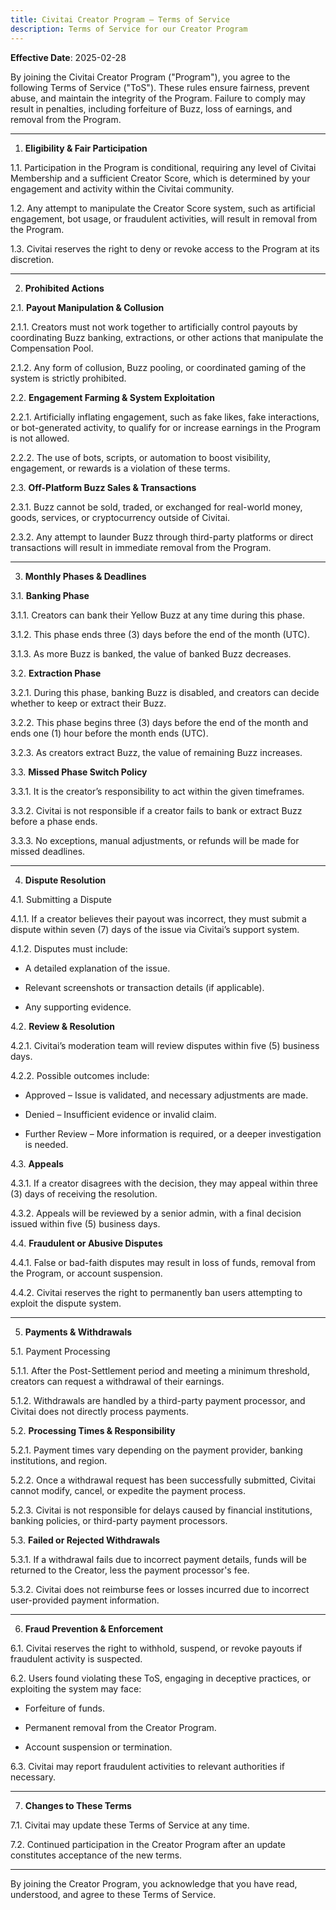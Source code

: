 ```yaml
---
title: Civitai Creator Program – Terms of Service
description: Terms of Service for our Creator Program
---
```

**Effective Date**: 2025-02-28

By joining the Civitai Creator Program ("Program"), you agree to the following Terms of Service ("ToS"). These rules ensure fairness, prevent abuse, and maintain the integrity of the Program. Failure to comply may result in penalties, including forfeiture of Buzz, loss of earnings, and removal from the Program.

---

1. **Eligibility & Fair Participation**

1.1. Participation in the Program is conditional, requiring any level of Civitai Membership and a sufficient Creator Score, which is determined by your engagement and activity within the Civitai community.

1.2. Any attempt to manipulate the Creator Score system, such as artificial engagement, bot usage, or fraudulent activities, will result in removal from the Program.

1.3. Civitai reserves the right to deny or revoke access to the Program at its discretion.

---

2. **Prohibited Actions**

2.1. **Payout Manipulation & Collusion**

2.1.1. Creators must not work together to artificially control payouts by coordinating Buzz banking, extractions, or other actions that manipulate the Compensation Pool.

2.1.2. Any form of collusion, Buzz pooling, or coordinated gaming of the system is strictly prohibited.

2.2. **Engagement Farming & System Exploitation**

2.2.1. Artificially inflating engagement, such as fake likes, fake interactions, or bot-generated activity, to qualify for or increase earnings in the Program is not allowed.

2.2.2. The use of bots, scripts, or automation to boost visibility, engagement, or rewards is a violation of these terms.

2.3. **Off-Platform Buzz Sales & Transactions**

2.3.1. Buzz cannot be sold, traded, or exchanged for real-world money, goods, services, or cryptocurrency outside of Civitai.

2.3.2. Any attempt to launder Buzz through third-party platforms or direct transactions will result in immediate removal from the Program.

---

3. **Monthly Phases & Deadlines**

3.1. **Banking Phase**

3.1.1. Creators can bank their Yellow Buzz at any time during this phase.

3.1.2. This phase ends three (3) days before the end of the month (UTC).

3.1.3. As more Buzz is banked, the value of banked Buzz decreases.

3.2. **Extraction Phase**

3.2.1. During this phase, banking Buzz is disabled, and creators can decide whether to keep or extract their Buzz.

3.2.2. This phase begins three (3) days before the end of the month and ends one (1) hour before the month ends (UTC).

3.2.3. As creators extract Buzz, the value of remaining Buzz increases.

3.3. **Missed Phase Switch Policy**

3.3.1. It is the creator’s responsibility to act within the given timeframes.

3.3.2. Civitai is not responsible if a creator fails to bank or extract Buzz before a phase ends.

3.3.3. No exceptions, manual adjustments, or refunds will be made for missed deadlines.

---

4. **Dispute Resolution**

4.1. Submitting a Dispute

4.1.1. If a creator believes their payout was incorrect, they must submit a dispute within seven (7) days of the issue via Civitai’s support system.

4.1.2. Disputes must include:

- A detailed explanation of the issue.

- Relevant screenshots or transaction details (if applicable).

- Any supporting evidence.

4.2. **Review & Resolution**

4.2.1. Civitai’s moderation team will review disputes within five (5) business days.

4.2.2. Possible outcomes include:

- Approved – Issue is validated, and necessary adjustments are made.

- Denied – Insufficient evidence or invalid claim.

- Further Review – More information is required, or a deeper investigation is needed.

4.3. **Appeals**

4.3.1. If a creator disagrees with the decision, they may appeal within three (3) days of receiving the resolution.

4.3.2. Appeals will be reviewed by a senior admin, with a final decision issued within five (5) business days.

4.4. **Fraudulent or Abusive Disputes**

4.4.1. False or bad-faith disputes may result in loss of funds, removal from the Program, or account suspension.

4.4.2. Civitai reserves the right to permanently ban users attempting to exploit the dispute system.

---

5. **Payments & Withdrawals**

5.1. Payment Processing

5.1.1. After the Post-Settlement period and meeting a minimum threshold, creators can request a withdrawal of their earnings.

5.1.2. Withdrawals are handled by a third-party payment processor, and Civitai does not directly process payments.

5.2. **Processing Times & Responsibility**

5.2.1. Payment times vary depending on the payment provider, banking institutions, and region.

5.2.2. Once a withdrawal request has been successfully submitted, Civitai cannot modify, cancel, or expedite the payment process.

5.2.3. Civitai is not responsible for delays caused by financial institutions, banking policies, or third-party payment processors.

5.3. **Failed or Rejected Withdrawals**

5.3.1. If a withdrawal fails due to incorrect payment details, funds will be returned to the Creator, less the payment processor's fee.

5.3.2. Civitai does not reimburse fees or losses incurred due to incorrect user-provided payment information.

---

6. **Fraud Prevention & Enforcement**

6.1. Civitai reserves the right to withhold, suspend, or revoke payouts if fraudulent activity is suspected.

6.2. Users found violating these ToS, engaging in deceptive practices, or exploiting the system may face:

- Forfeiture of funds.

- Permanent removal from the Creator Program.

- Account suspension or termination.

6.3. Civitai may report fraudulent activities to relevant authorities if necessary.

---

7. **Changes to These Terms**

7.1. Civitai may update these Terms of Service at any time.

7.2. Continued participation in the Creator Program after an update constitutes acceptance of the new terms.

---

By joining the Creator Program, you acknowledge that you have read, understood, and agree to these Terms of Service.

